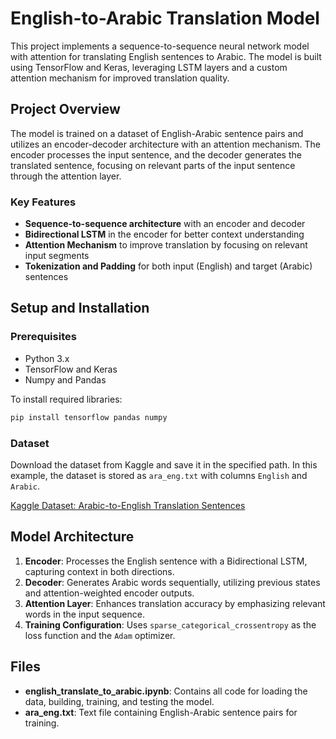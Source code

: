 # English-to-Arabic Translation Model

This project implements a sequence-to-sequence neural network model with attention for translating English sentences to Arabic. The model is built using TensorFlow and Keras, leveraging LSTM layers and a custom attention mechanism for improved translation quality.

## Project Overview

The model is trained on a dataset of English-Arabic sentence pairs and utilizes an encoder-decoder architecture with an attention mechanism. The encoder processes the input sentence, and the decoder generates the translated sentence, focusing on relevant parts of the input sentence through the attention layer.

### Key Features
- **Sequence-to-sequence architecture** with an encoder and decoder
- **Bidirectional LSTM** in the encoder for better context understanding
- **Attention Mechanism** to improve translation by focusing on relevant input segments
- **Tokenization and Padding** for both input (English) and target (Arabic) sentences

## Setup and Installation

### Prerequisites

- Python 3.x
- TensorFlow and Keras
- Numpy and Pandas

To install required libraries:
```bash
pip install tensorflow pandas numpy
```


### Dataset

Download the dataset from Kaggle and save it in the specified path. In this example, the dataset is stored as `ara_eng.txt` with columns `English` and `Arabic`.

[Kaggle Dataset: Arabic-to-English Translation Sentences](https://www.kaggle.com/datasets/samirmoustafa/arabic-to-english-translation-sentences)


## Model Architecture

1. **Encoder**: Processes the English sentence with a Bidirectional LSTM, capturing context in both directions.
2. **Decoder**: Generates Arabic words sequentially, utilizing previous states and attention-weighted encoder outputs.
3. **Attention Layer**: Enhances translation accuracy by emphasizing relevant words in the input sequence.
4. **Training Configuration**: Uses `sparse_categorical_crossentropy` as the loss function and the `Adam` optimizer.

## Files

- **english_translate_to_arabic.ipynb**: Contains all code for loading the data, building, training, and testing the model.
- **ara_eng.txt**: Text file containing English-Arabic sentence pairs for training.

